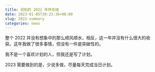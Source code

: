 ```yaml
---
title: 迟到的 2022 年终总结
date: 2023-01-05T20:23:36+08:00
slug: 2022-summary
categories: news
---
```


整个 2022 并没有想象中的那么顺风顺水，相反，这一年并没有什么很大的收获。这年我做了很多事情，但没有一件是突破性的。

我不是一个喜欢计划的人，但我还是写了计划。

2023 需要做到的是，少说多做，尽量每天完成当日计划。